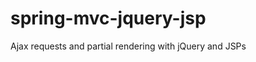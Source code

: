 spring-mvc-jquery-jsp
=====================

Ajax requests and partial rendering with jQuery and JSPs

